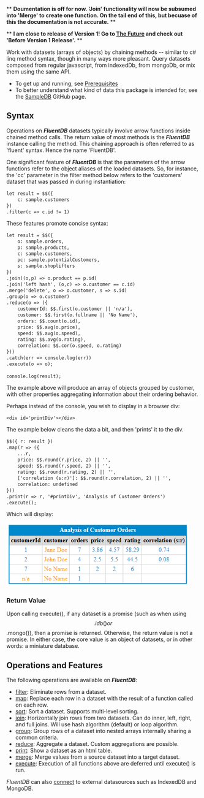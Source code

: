 ** **Doumentation is off for now.  'Join' functionality will now be subsumed
into 'Merge' to create one function.  On the tail end of this, but becuase
of this the documentation is not accurate.** **

** **I am close to release of Version 1!  Go to [The Future](https://github.com/paulwilcox/FluentDB/wiki/The-Future) and check out 'Before Version 1 Release'.** **

Work with datasets (arrays of objects) by chaining methods -- similar to c# linq method syntax, though in many ways more pleasant. Query datasets composed from regular javascript, from indexedDb, from mongoDb, or mix them using the same API. 

- To get up and running, see [Prerequisites](https://github.com/paulwilcox/FluentDB/wiki/Prerequisites)
- To better understand what kind of data this package is intended for, see the [SampleDB](https://github.com/paulwilcox/SampleDB) GitHub page.

## Syntax

Operations on **_FluentDB_** datasets typically involve arrow functions inside chained method calls.  The return value of most methods is the **_FluentDB_** instance calling the method.  This chaining approach is often referred to as 'fluent' syntax.  Hence the name 'FluentDB'.

One significant feature of **_FluentDB_** is that the parameters of the arrow functions refer to the object aliases of the loaded datasets.  So, for instance, the 'cc' parameter in the filter method below refers to the 'customers' dataset that was passed in during instantiation: 

    let result = $$({
        c: sample.customers
    })
    .filter(c => c.id != 1) 

These features promote concise syntax:

    let result = $$({
        o: sample.orders,
        p: sample.products,
        c: sample.customers,
        pc: sample.potentialCustomers,
        s: sample.shoplifters 
    })
    .join((o,p) => o.product == p.id)
    .join('left hash', (o,c) => o.customer == c.id)
    .merge('delete', o => o.customer, s => s.id)
    .group(o => o.customer) 
    .reduce(o => ({
        customerId: $$.first(o.customer || 'n/a'), 
        customer: $$.first(o.fullname || 'No Name'),
        orders: $$.count(o.id), 
        price: $$.avg(o.price),
        speed: $$.avg(o.speed),
        rating: $$.avg(o.rating),
        correlation: $$.cor(o.speed, o.rating)
    }))
    .catch(err => console.log(err))
    .execute(o => o);

    console.log(result);

The example above will produce an array of objects grouped by customer, with other properties aggregating information about their ordering behavior. 

Perhaps instead of the console, you wish to display in a browser div:

    <div id='printDiv'></div>

The example below cleans the data a bit, and then 'prints' it to the div.

    $$({ r: result })
    .map(r => ({
        ...r,
        price: $$.round(r.price, 2) || '',
        speed: $$.round(r.speed, 2) || '',
        rating: $$.round(r.rating, 2) || '',
        ['correlation (s:r)']: $$.round(r.correlation, 2) || '',
        correlation: undefined
    }))
    .print(r => r, '#printDiv', 'Analysis of Customer Orders')
    .execute();

Which will display:

![Results](https://github.com/paulwilcox/FluentDB/blob/master/images/AnalysisOfOrders.png)

### Return Value

Upon calling execute(), if any dataset is a promise (such as when using $$.idb() or $$.mongo()), then a promise is returned.  Otherwise, the return value is not a promise.  In either case, the core value is an object of datasets, or in other words: a miniature database.  

## Operations and Features

The following operations are available on **_FluentDB_**:

* [filter](https://github.com/paulwilcox/FluentDB/wiki/Using-filter()): Eliminate rows from a dataset. 
* [map](https://github.com/paulwilcox/FluentDB/wiki/Using-map()): Replace each row in a dataset with the result of a function called on each row. 
* [sort](https://github.com/paulwilcox/FluentDB/wiki/Using-sort()): Sort a dataset.  Supports multi-level sorting.
* [join](https://github.com/paulwilcox/FluentDB/wiki/Using-join()): Horizontally join rows from two datasets.  Can do inner, left, right, and full joins. Will use hash algorithm (default) or loop algorithm.
* [group](https://github.com/paulwilcox/FluentDB/wiki/Using-group()): Group rows of a dataset into nested arrays internally sharing a common criteria.
* [reduce](https://github.com/paulwilcox/FluentDB/wiki/Using-reduce()-and-reducer()): Aggregate a dataset.  Custom aggregations are possible.
* [print](https://github.com/paulwilcox/FluentDB/wiki/Using-print()): Show a dataset as an html table. 
* [merge](https://github.com/paulwilcox/FluentDB/wiki/Using-merge()): Merge values from a source dataset into a target dataset.  
* [execute](https://github.com/paulwilcox/FluentDB/wiki/Using-execute()): Execution of all functions above are deferred until execute() is run.

_FluentDB_ can also [connect](https://github.com/paulwilcox/FluentDB/wiki/Using-dbConnectors-and-dsGetters) to external datasources such as IndexedDB and MongoDB.
